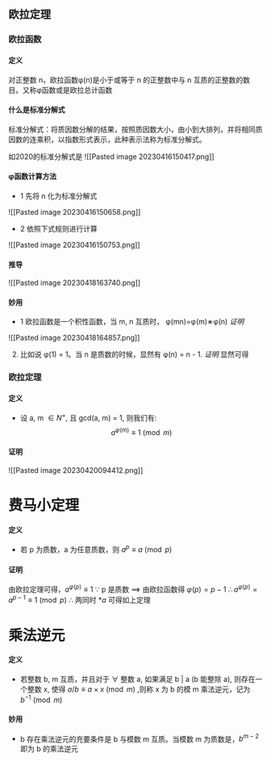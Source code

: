 ## 欧拉定理

### 欧拉函数
#### 定义

对正整数 n，欧拉函数φ(n)是小于或等于 n 的正整数中与 n 互质的正整数的数目。又称φ函数或是欧拉总计函数

#### 什么是标准分解式

标准分解式：将质因数分解的结果，按照质因数大小，由小到大排列，并将相同质因数的连乘积，以指数形式表示，此种表示法称为标准分解式。

如2020的标准分解式是
![[Pasted image 20230416150417.png]]


#### φ函数计算方法
- 1 先将 n 化为标准分解式

 ![[Pasted image 20230416150658.png]]
- 2 依照下式规则进行计算

![[Pasted image 20230416150753.png]]



#### 推导

![[Pasted image 20230418163740.png]]

#### 妙用

- 1 欧拉函数是一个积性函数，当 m, n 互质时， φ(mn)=φ(m)∗φ(n)
	*证明*

![[Pasted image 20230418164857.png]]

2. 比如说 φ(1) = 1。当 n 是质数的时候，显然有 φ(n) = n - 1.
	*证明*   显然可得



### 欧拉定理

#### 定义

- 设 a, m $\in{N}^{+}$, 且 gcd(a, m) = 1, 则我们有: $$
a^{\varphi(m)}\equiv{1}\pmod{m}
$$
#### 证明
![[Pasted image 20230420094412.png]]



# 费马小定理


#### 定义
- 若 p 为质数，a 为任意质数，则 $a^{p}\equiv{a}\pmod{p}$

#### 证明

由欧拉定理可得，$a^{\varphi{(p)}}\equiv{1}$
$\because$ p 是质数 $\implies$ 由欧拉函数得 $\varphi{(p)}=p-1$
$\therefore{a}^{\varphi{(p)}}=a^{p-1}\equiv{1}\pmod{p}$
$\therefore$ 两同时 $*a$ 可得如上定理


# 乘法逆元

#### 定义

- 若整数 b, m 互质，并且对于 $\forall$ 整数 a, 如果满足 b $|$ a (b 能整除 a), 则存在一个整数 x, 使得 $a/b\equiv{a}\times{x}\pmod{m}$ ,则称 x 为 b 的模 m 乘法逆元，记为 $b^{-1}\pmod{m}$

#### 妙用

- b 存在乘法逆元的充要条件是 b 与模数 m 互质。当模数 m 为质数是，$b^{m-2}$ 即为 b 的乘法逆元

